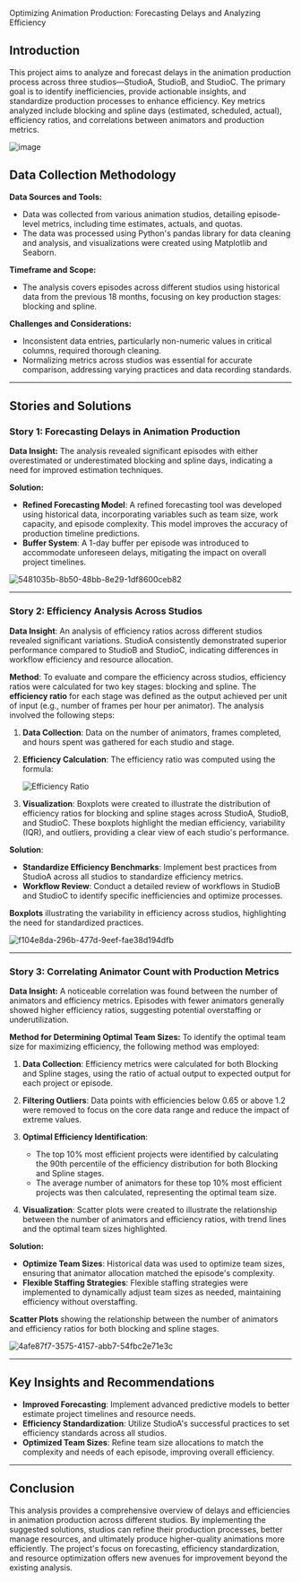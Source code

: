 Optimizing Animation Production: Forecasting Delays and Analyzing Efficiency

## **Introduction**

This project aims to analyze and forecast delays in the animation production process across three studios—StudioA, StudioB, and StudioC. The primary goal is to identify inefficiencies, provide actionable insights, and standardize production processes to enhance efficiency. Key metrics analyzed include blocking and spline days (estimated, scheduled, actual), efficiency ratios, and correlations between animators and production metrics.

![image](https://github.com/user-attachments/assets/08fd948b-3f35-4bd0-9a3a-fef035dcc7ba)

## **Data Collection Methodology**

**Data Sources and Tools:**
- Data was collected from various animation studios, detailing episode-level metrics, including time estimates, actuals, and quotas.
- The data was processed using Python's pandas library for data cleaning and analysis, and visualizations were created using Matplotlib and Seaborn.

**Timeframe and Scope:**
- The analysis covers episodes across different studios using historical data from the previous 18 months, focusing on key production stages: blocking and spline.

**Challenges and Considerations:**
- Inconsistent data entries, particularly non-numeric values in critical columns, required thorough cleaning.
- Normalizing metrics across studios was essential for accurate comparison, addressing varying practices and data recording standards.

---

## **Stories and Solutions**

### **Story 1: Forecasting Delays in Animation Production**

**Data Insight:**
The analysis revealed significant episodes with either overestimated or underestimated blocking and spline days, indicating a need for improved estimation techniques.

**Solution:**
- **Refined Forecasting Model**: A refined forecasting tool was developed using historical data, incorporating variables such as team size, work capacity, and episode complexity. This model improves the accuracy of production timeline predictions.
- **Buffer System**: A 1-day buffer per episode was introduced to accommodate unforeseen delays, mitigating the impact on overall project timelines.
  
![5481035b-8b50-48bb-8e29-1df8600ceb82](https://github.com/user-attachments/assets/31c929df-c018-4576-8c9e-7a9980813422)

---

### **Story 2: Efficiency Analysis Across Studios**

**Data Insight**: 
An analysis of efficiency ratios across different studios revealed significant variations. StudioA consistently demonstrated superior performance compared to StudioB and StudioC, indicating differences in workflow efficiency and resource allocation.

**Method**:
To evaluate and compare the efficiency across studios, efficiency ratios were calculated for two key stages: blocking and spline. The **efficiency ratio** for each stage was defined as the output achieved per unit of input (e.g., number of frames per hour per animator). The analysis involved the following steps:
1. **Data Collection**: Data on the number of animators, frames completed, and hours spent was gathered for each studio and stage.
2. **Efficiency Calculation**: The efficiency ratio was computed using the formula:

   ![Efficiency Ratio](https://latex.codecogs.com/png.latex?\bg{white}\text{Efficiency%20Ratio}%20=%20\frac{\text{Output%20(Frames%20Completed)}}{\text{Input%20(Hours)}%20\times%20\text{Number%20of%20Animators}})

3. **Visualization**: Boxplots were created to illustrate the distribution of efficiency ratios for blocking and spline stages across StudioA, StudioB, and StudioC. These boxplots highlight the median efficiency, variability (IQR), and outliers, providing a clear view of each studio's performance.

**Solution**:
- **Standardize Efficiency Benchmarks**: Implement best practices from StudioA across all studios to standardize efficiency metrics.
- **Workflow Review**: Conduct a detailed review of workflows in StudioB and StudioC to identify specific inefficiencies and optimize processes.

**Boxplots** illustrating the variability in efficiency across studios, highlighting the need for standardized practices.
  
![f104e8da-296b-477d-9eef-fae38d194dfb](https://github.com/user-attachments/assets/7c0f4a63-bee4-48c1-b14b-24c6ad7fdbde)


---

### **Story 3: Correlating Animator Count with Production Metrics**

**Data Insight:**
A noticeable correlation was found between the number of animators and efficiency metrics. Episodes with fewer animators generally showed higher efficiency ratios, suggesting potential overstaffing or underutilization.

**Method for Determining Optimal Team Sizes:**
To identify the optimal team size for maximizing efficiency, the following method was employed:

1. **Data Collection**: Efficiency metrics were calculated for both Blocking and Spline stages, using the ratio of actual output to expected output for each project or episode.

2. **Filtering Outliers**: Data points with efficiencies below 0.65 or above 1.2 were removed to focus on the core data range and reduce the impact of extreme values.

3. **Optimal Efficiency Identification**:
   - The top 10% most efficient projects were identified by calculating the 90th percentile of the efficiency distribution for both Blocking and Spline stages.
   - The average number of animators for these top 10% most efficient projects was then calculated, representing the optimal team size.

4. **Visualization**: Scatter plots were created to illustrate the relationship between the number of animators and efficiency ratios, with trend lines and the optimal team sizes highlighted.

**Solution:**
- **Optimize Team Sizes**: Historical data was used to optimize team sizes, ensuring that animator allocation matched the episode's complexity.
- **Flexible Staffing Strategies**: Flexible staffing strategies were implemented to dynamically adjust team sizes as needed, maintaining efficiency without overstaffing.

**Scatter Plots** showing the relationship between the number of animators and efficiency ratios for both blocking and spline stages.

![4afe87f7-3575-4157-abb7-54fbc2e71e3c](https://github.com/user-attachments/assets/6e759ba5-d0dd-48bd-8ae1-109428c70391)


---

## **Key Insights and Recommendations**

- **Improved Forecasting**: Implement advanced predictive models to better estimate project timelines and resource needs.
- **Efficiency Standardization**: Utilize StudioA's successful practices to set efficiency standards across all studios.
- **Optimized Team Sizes**: Refine team size allocations to match the complexity and needs of each episode, improving overall efficiency.

---

## **Conclusion**

This analysis provides a comprehensive overview of delays and efficiencies in animation production across different studios. By implementing the suggested solutions, studios can refine their production processes, better manage resources, and ultimately produce higher-quality animations more efficiently. The project's focus on forecasting, efficiency standardization, and resource optimization offers new avenues for improvement beyond the existing analysis.
